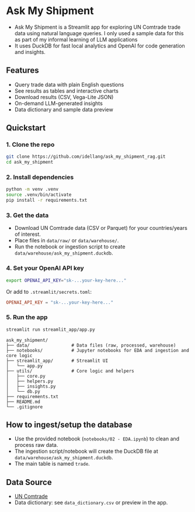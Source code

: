 # Ask My Shipment

- Ask My Shipment is a Streamlit app for exploring UN Comtrade trade data using natural language queries. I only used a sample data for this as part of my informal learning of LLM applications
- It uses DuckDB for fast local analytics and OpenAI for code generation and insights.

## Features

- Query trade data with plain English questions
- See results as tables and interactive charts
- Download results (CSV, Vega-Lite JSON)
- On-demand LLM-generated insights
- Data dictionary and sample data preview

## Quickstart

### 1. Clone the repo

```bash
git clone https://github.com/idellang/ask_my_shipment_rag.git
cd ask_my_shipment
```

### 2. Install dependencies

```bash
python -m venv .venv
source .venv/bin/activate
pip install -r requirements.txt
```

### 3. Get the data

- Download UN Comtrade data (CSV or Parquet) for your countries/years of interest.
- Place files in `data/raw/` or `data/warehouse/`.
- Run the notebook or ingestion script to create `data/warehouse/ask_my_shipment.duckdb`.

### 4. Set your OpenAI API key

```bash
export OPENAI_API_KEY="sk-...your-key-here..."
```
Or add to `.streamlit/secrets.toml`:

```toml
OPENAI_API_KEY = "sk-...your-key-here..."
```

### 5. Run the app

```bash
streamlit run streamlit_app/app.py
```



```
ask_my_shipment/
├── data/                # Data files (raw, processed, warehouse)
├── notebooks/           # Jupyter notebooks for EDA and ingestion and core logic
├── streamlit_app/       # Streamlit UI
│   └── app.py
├── utils/               # Core logic and helpers
│   ├── core.py
│   ├── helpers.py
│   ├── insights.py
│   └── db.py
├── requirements.txt
├── README.md
└── .gitignore
```

## How to ingest/setup the database

- Use the provided notebook (`notebooks/02 - EDA.ipynb`) to clean and process raw data.
- The ingestion script/notebook will create the DuckDB file at `data/warehouse/ask_my_shipment.duckdb`.
- The main table is named `trade`.

## Data Source

- [UN Comtrade](https://comtradeplus.un.org/)
- Data dictionary: see `data_dictionary.csv` or preview in the app.

